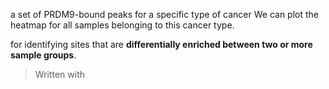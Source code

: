 a set of PRDM9-bound peaks for a specific type of cancer
We can plot the heatmap for all samples belonging to this cancer type.

for identifying sites that are **differentially enriched between two or more sample groups**.
> Written with
<!--stackedit_data:
eyJoaXN0b3J5IjpbNzIxNzc1ODE0LDE5MjExMzU3OTcsMTY3OT
gwMzA3XX0=
-->
